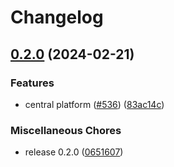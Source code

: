 # Changelog

## [0.2.0](https://github.com/Eventiva/Eventiva/compare/workflows/discord/env-v0.1.0...workflows/discord/env-v0.2.0) (2024-02-21)


### Features

* central platform ([#536](https://github.com/Eventiva/Eventiva/issues/536)) ([83ac14c](https://github.com/Eventiva/Eventiva/commit/83ac14cc292447047a1e0c40e9b499d6d24266ed))


### Miscellaneous Chores

* release 0.2.0 ([0651607](https://github.com/Eventiva/Eventiva/commit/065160764e085261a34b207c29b0ee24784e53c6))
